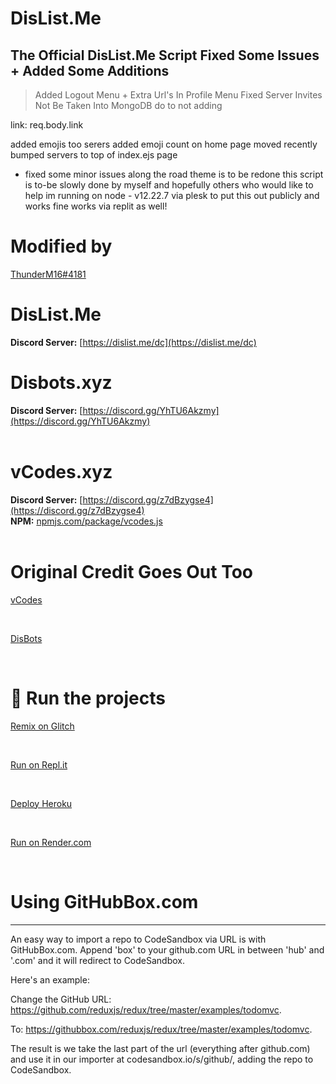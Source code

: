 # DisList.Me
The Official DisList.Me Script Fixed Some Issues + Added Some Additions
---
> Added Logout Menu + Extra Url's In Profile Menu
Fixed Server Invites Not Be Taken Into MongoDB do to not adding 

link: req.body.link

added emojis too serers
added emoji count on home page
moved recently bumped servers to top of index.ejs page
+ fixed some minor issues along the road theme is to be redone this script is to-be slowly done by myself and hopefully others who would like to help im running on node - v12.22.7 via plesk to put this out publicly and works fine works via replit as well!

# Modified by
<a href="https://dislist.me/user/676195747904880690">ThunderM16#4181</a><br>

# DisList.Me
**Discord Server:** [https://dislist.me/dc](https://dislist.me/dc)
# Disbots.xyz
**Discord Server:** [https://discord.gg/YhTU6Akzmy](https://discord.gg/YhTU6Akzmy)<br>
<br>
# vCodes.xyz
**Discord Server:** [https://discord.gg/z7dBzygse4](https://discord.gg/z7dBzygse4)<br>
**NPM:** [npmjs.com/package/vcodes.js](https://www.npmjs.com/package/vcodes.js)<br>
<br>

# Original Credit Goes Out Too
[vCodes](https://vcodes.xyz/)

<br>

[DisBots](https://disbots.xyz/)

<br>

# 💨 Run the projects

[Remix on Glitch](https://glitch.com/edit/#!/import/github.com/DisList-Me/wip-dislistme)

<br>

[Run on Repl.it](https://repl.it/github.com/DisList-Me/wip-dislistme)

<br>

[Deploy Heroku](https://heroku.com/deploy?template=https://github.com/DisList-Me/wip-dislistme)

<br>

[Run on Render.com](https://render.com/docs/github)

<br>

# Using GitHubBox.com
--- 
An easy way to import a repo to CodeSandbox via URL is with GitHubBox.com. Append 'box' to your github.com URL in between 'hub' and '.com' and it will redirect to CodeSandbox.

Here's an example:

Change the GitHub URL: https://github.com/reduxjs/redux/tree/master/examples/todomvc.

To: https://githubbox.com/reduxjs/redux/tree/master/examples/todomvc.

The result is we take the last part of the url (everything after github.com) and use it in our importer at codesandbox.io/s/github/, adding the repo to CodeSandbox.

